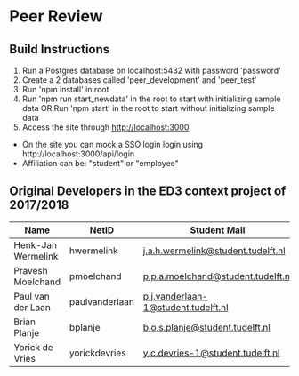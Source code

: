 # Peer Review #

## Build Instructions
1. Run a Postgres database on localhost:5432 with password 'password'
2. Create a 2 databases called 'peer_development' and 'peer_test'
3. Run 'npm install' in root
4. Run 'npm run start_newdata' in the root to start with initializing sample data OR Run 'npm start' in the root to start without initializing sample data
5. Access the site through [http://localhost:3000](http://localhost:3000)

- On the site you can mock a SSO login login using http://localhost:3000/api/login
- Affiliation can be: "student" or "employee"

## Original Developers in the ED3 context project of 2017/2018
| Name               | NetID          | Student Mail                        |
|--------------------|----------------|-------------------------------------|
| Henk-Jan Wermelink | hwermelink     | j.a.h.wermelink@student.tudelft.nl  |
| Pravesh Moelchand  | pmoelchand     | p.p.a.moelchand@student.tudelft.nl  |
| Paul van der Laan  | paulvanderlaan | p.j.vanderlaan-1@student.tudelft.nl |
| Brian Planje       | bplanje        | b.o.s.planje@student.tudelft.nl     |
| Yorick de Vries    | yorickdevries  | y.c.devries-1@student.tudelft.nl    |




